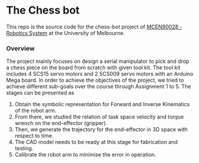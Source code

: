# The Chess bot

This repo is the source code for the chess-bot project of [MCEN90028 - Robotics System](https://handbook.unimelb.edu.au/2019/subjects/mcen90028) at the University of Melbourne.

### Overview
The project mainly focuses on design a serial manipulator to pick and drop a chess piece on the board from scratch with given tool kit. The tool kit includes 4 SCS15 servo motors and 2 SCS009 servo motors with an Arduino Mega board. In order to achieve the objectives of the project, we tried to achieve different sub-goals over the course through Assignment 1 to 5. The stages can be presented as
1. Obtain the symbolic representation for Forward and Inverse Kinematics of the robot arm.
2. From there, we studied the relation of task space velocity and torque wrench on the end-effector (gripper).
3. Then, we generate the trajectory for the end-effector in 3D space with respect to time.
4. The CAD model needs to be ready at this stage for fabrication and testing.
5. Calibrate the robot arm to minimise the error in operation.
